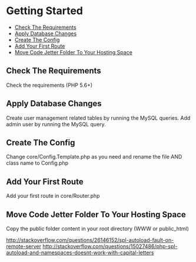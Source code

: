 # Getting Started
- [Check The Requirements](#requirements)
- [Apply Database Changes](#database)
- [Create The Config](#config)
- [Add Your First Route](#router)
- [Move Code Jetter Folder To Your Hosting Space](#copy-folder)

<a name="requirements"></a>
## Check The Requirements
Check the requirements (PHP 5.6+)

<a name="database"></a>
## Apply Database Changes
Create user management related tables by running the MySQL queries.
Add admin user by running the MySQL query.

<a name="config"></a>
## Create The Config
Change core/Config.Template.php as you need and rename the file AND class name to Config.php 

<a name="router"></a>
## Add Your First Route
Add your first route in core/Router.php

<a name="copy-folder"></a>
## Move Code Jetter Folder To Your Hosting Space
Copy the public folder content in your root directory (WWW or public_html)

http://stackoverflow.com/questions/26146152/spl-autoload-fault-on-remote-server
http://stackoverflow.com/questions/15027486/php-spl-autoload-and-namespaces-doesnt-work-with-capital-letters